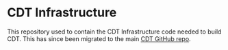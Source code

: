 CDT Infrastructure
==================

This repository used to contain the CDT Infrastructure code needed to build CDT. 
This has since been migrated to the main [CDT GitHub repo](https://github.com/eclipse-cdt/cdt).
